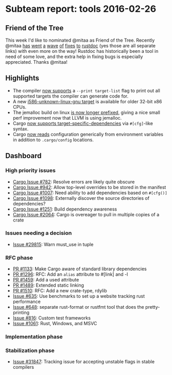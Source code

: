 # Subteam report: tools 2016-02-26

## Friend of the Tree

This week I'd like to nominated @mitaa as Friend of the Tree. Recently @mitaa
[has][rd1] [went][rd2] [a][rd3] [wave][rd4] [of][rd5] [fixes][rd6]
[to][rd7] [rustdoc][rd8] (yes those are all separate links) with even more on
the way! Rustdoc has historically been a tool in need of some love, and the
extra help in fixing bugs is especially appreciated. Thanks @mitaa!

## Highlights

* The compiler [now supports][print-targets] a `--print target-list` flag to
  print out all supported targets the compiler can generate code for.
* A new [i586-unknown-linux-gnu target][i586] is available for older 32-bit x86
  CPUs.
* The jemalloc build on linux [is now longer prefixed][jemalloc-unprefix],
  giving a nice small perf improvement now that LLVM is using jemalloc.
* Cargo [now supports target-specific-dependencies][cargo-target] via
  `#[cfg]`-like syntax.
* Cargo [now reads][cargo-config] configuration generically from environment
  variables in addition to `.cargo/config` locations.

[print-targets]: https://github.com/rust-lang/rust/pull/31358
[i586]: https://github.com/rust-lang/rust/pull/31629
[jemalloc-unprefix]: https://github.com/rust-lang/rust/pull/31460
[rd1]: https://github.com/rust-lang/rust/pull/31837
[rd2]: https://github.com/rust-lang/rust/pull/31835
[rd3]: https://github.com/rust-lang/rust/pull/31839
[rd4]: https://github.com/rust-lang/rust/pull/31715
[rd5]: https://github.com/rust-lang/rust/pull/31626
[rd6]: https://github.com/rust-lang/rust/pull/31614
[rd7]: https://github.com/rust-lang/rust/pull/31602
[rd8]: https://github.com/rust-lang/rust/pull/31596
[cargo-target]: https://github.com/rust-lang/cargo/pull/2387
[cargo-config]: https://github.com/rust-lang/cargo/pull/2398

## Dashboard

### High priority issues

- [Cargo Issue #782](https://github.com/rust-lang/cargo/issues/782):
  Resolve errors are likely quite obscure
- [Cargo Issue #942](https://github.com/rust-lang/cargo/issues/942):
  Allow top-level overrides to be stored in the manifest
- [Cargo Issue #1007](https://github.com/rust-lang/cargo/issues/1007):
  Need ability to add dependencies based on `#[cfg()]`
- [Cargo Issue #1098](https://github.com/rust-lang/cargo/issues/1098):
  Externally discover the source directories of dependencies?
- [Cargo Issue #1251](https://github.com/rust-lang/cargo/issues/1251):
  Build dependency awareness
- [Cargo Issue #2064](https://github.com/rust-lang/cargo/issues/2064):
  Cargo is overeager to pull in multiple copies of a crate

### Issues needing a decision

- [Issue #29815](https://github.com/rust-lang/rust/pull/29815):
  Warn must_use in tuple

### RFC phase

- [PR #1133](https://github.com/rust-lang/rfcs/pull/1133):
  Make Cargo aware of standard library dependencies
- [PR #1296](https://github.com/rust-lang/rfcs/pull/1296):
  RFC: Add an `alias` attribute to #[link] and -l
- [PR #1459](https://github.com/rust-lang/rfcs/pull/1459):
  Add a used attribute
- [PR #1489](https://github.com/rust-lang/rfcs/pull/1489):
  Extended static linking
- [PR #1510](https://github.com/rust-lang/rfcs/pull/1510):
  RFC: Add a new crate-type, rdylib
- [Issue #635](https://github.com/rust-lang/rfcs/issues/635):
  Use benchmarks to set up a website tracking rust performance
- [Issue #648](https://github.com/rust-lang/rfcs/issues/648):
  separate rust-format or rustfmt tool that does the pretty-printing
- [Issue #816](https://github.com/rust-lang/rfcs/issues/816):
  Custom test frameworks
- [Issue #1061](https://github.com/rust-lang/rfcs/issues/1061):
  Rust, Windows, and MSVC

### Implementation phase


### Stabilization phase

- [Issue #31847](https://github.com/rust-lang/rust/issues/31847):
  Tracking issue for accepting unstable flags in stable compilers

